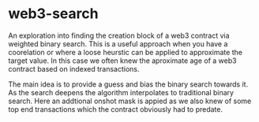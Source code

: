 # web3-search

An exploration into finding the creation block of a web3 contract via weighted binary search. This is a useful approach when you have a coorelation or where a loose heurstic can be applied to approximate the target value. In this case we often knew the aproximate age of a web3 contract based on indexed transactions.

The main idea is to provide a guess and bias the binary search towards it. As the search deepens the algorithm interpolates to traditional binary search. Here an addtional onshot mask is appied as we also knew of some top end transactions which the contract obviously had to predate.
